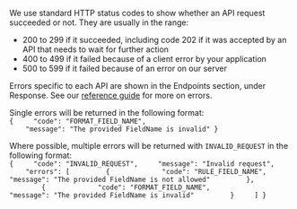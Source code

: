 We use standard HTTP status codes to show whether an API request succeeded or not. They are usually in the range:

- 200 to 299 if it succeeded, including code 202 if it was accepted by an API that needs to wait for further action
- 400 to 499 if it failed because of a client error by your application
- 500 to 599 if it failed because of an error on our server

Errors specific to each API are shown in the Endpoints section, under Response. See
our [reference guide](https://developer.service.hmrc.gov.uk/api-documentation/docs/reference-guide#errors) for more on
errors.

Single errors will be returned in the following format:<br>
`{
    "code": "FORMAT_FIELD_NAME",
    "message": "The provided FieldName is invalid"
}`

Where possible, multiple errors will be returned with `INVALID_REQUEST` in the following format:<br>
`{
    "code": "INVALID_REQUEST",
    "message": "Invalid request",
    "errors": [
        {
            "code": "RULE_FIELD_NAME",
            "message": "The provided FieldName is not allowed"
        },
        {
            "code": "FORMAT_FIELD_NAME",
            "message": "The provided FieldName is invalid"
        }
    ]
}`